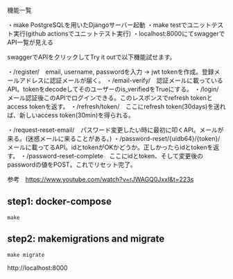 機能一覧

・make PostgreSQLを用いたDjangoサーバー起動
・make testでユニットテスト実行(github actionsでユニットテスト実行)
・localhost:8000にてswaggerでAPI一覧が見える

swaggerでAPIをクリックしてTry it outで以下機能試せます。

・/register/　email, username, passwordを入力 → jwt tokenを作成。登録メールアドレスに認証メールが届く。
・/email-verify/　認証メールに載っているAPI。tokenをdecodeしてそのユーザーのis_verifiedをTrueにする。
・/login/　メール認証後このAPIでログインできる。このレスポンスでrefresh tokenとaccess tokenを返す。
・/refresh/token/　ここにrefresh token(30days)を送れば、新しいaccess token(30min)を得られる。

・​/request-reset-email​/　パスワード変更したい時に最初に叩くAPI。メールが来る。(迷惑メールに来ることがある。)
・​/password-reset​/{uidb64}​/{token}​/　メールに載ってるAPI。idとtokenがOKかどうか。正しかったらidとtokenを返す。
・​/password-reset-complete　ここにidとtoken、そして変更後のpasswordの値をPOST。これでリセット完了。

参考　https://www.youtube.com/watch?v=rJWAGQ0JxxI&t=223s

## step1: docker-compose
```
make
```
## step2: makemigrations and migrate
```
make migrate
```

http://localhost:8000
